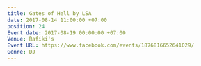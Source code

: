 ```yaml
---
title: Gates of Hell by LSA
date: 2017-08-14 11:00:00 +07:00
position: 24
Event date: 2017-08-19 00:00:00 +07:00
Venue: Rafiki's
Event URL: https://www.facebook.com/events/1876816652641029/
Genre: DJ
---
```


